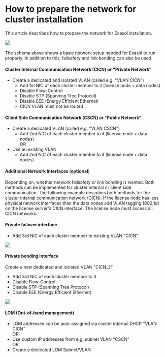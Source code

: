 # How to prepare the network for cluster installation 
This article describes how to prepare the network for Exasol installation.

![](images/Network_simple_1.png) 

The schema above shows a basic network setup needed for Exasol to run properly. In addition to this, failsafety and link bonding can also be used.

#### Cluster Internal Communication Network (CICN) or "Private Network"

* Create a dedicated and isolated VLAN (called e.g. "VLAN CICN")
	+ Add 1st NIC of each cluster member to it (license node + data nodes)
	+ Disable Flow-Control
	+ Disable STP (Spanning Tree Protocol)
	+ Disable EEE (Energy Efficient Ethernet)
	+ CICN VLAN must not be routed

#### Client Side Communication Network (CSCN) or "Public Network"

* Create a dedicated VLAN (called e.g. "VLAN CSCN")
	+ Add 2nd NIC of each cluster member to it (license node + data nodes)  
	OR
* Use an existing VLAN
	+ Add 2nd NIC of each cluster member to it (license node + data nodes)

#### Additional Network Interfaces (optional)

Depending on, whether network failsafety or link bonding is wanted. Both methods can be implemented for cluster internal or client side communication. The following example describes both methods for the cluster internal communication network (CICN). If the license node has less physical network interfaces than the data nodes add VLAN tagging (802.1q) on the license server's CICN interface. The license node must access all CICN networks.

#### Private failover interface

* Add 3rd NIC of each cluster member to existing VLAN "CICN"

![](images/Network_failover_1.png)

#### Private bonding interface

Create a new dedicated and isolated VLAN "CICN_2"

* Add 3rd NIC of each cluster member to it
* Disable Flow-Control
* Disable STP (Spanning Tree Protocol)
* Disable EEE (Energy Efficient Ethernet)

![](images/Network_bonding_1.png)

#### LOM (Out-of-band management)

* LOM addresses can be auto-assigned via cluster internal DHCP "VLAN CICN"  
OR
* Use custom IP addresses from e.g. subnet VLAN "CSCN"  
OR
* Create a dedicated LOM Subnet/VLAN
